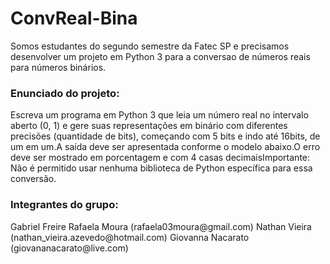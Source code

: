 # ConvReal-Bina

Somos estudantes do segundo semestre da Fatec SP e precisamos desenvolver um projeto em Python 3 para a conversao de números reais para números binários. <br>
<h3>Enunciado do projeto:</h3> 
Escreva um programa em Python 3 que leia um número real no intervalo aberto (0, 1) e gere suas representações em binário com diferentes precisões 
(quantidade de bits), começando com 5 bits e indo até 16bits, de um em um.A saída deve ser apresentada conforme o modelo abaixo.O erro deve ser mostrado em 
porcentagem e com 4 casas decimaisImportante: Não é permitido usar nenhuma biblioteca de Python específica para essa conversão. <br>
<h3>Integrantes do grupo:</h3>
Gabriel Freire 
Rafaela Moura (rafaela03moura@gmail.com)
Nathan Vieira (nathan_vieira.azevedo@hotmail.com)
Giovanna Nacarato (giovananacarato@live.com)


